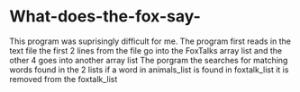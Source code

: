 # What-does-the-fox-say-
This program was suprisingly difficult for me.
The program first reads in the text file
the first 2 lines from the file go into the FoxTalks array list and the other 4 goes into another array list
The porgram the searches for matching words found in the 2 lists
if a word in animals_list is found in foxtalk_list it is removed from the foxtalk_list

